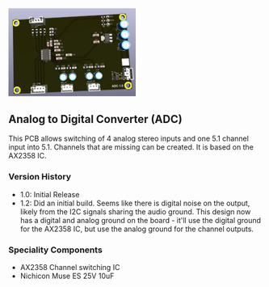 <img src="screenshot.png" width="50%">

## Analog to Digital Converter (ADC)

This PCB allows switching of 4 analog stereo inputs and one 5.1 channel input into 5.1.  Channels that are missing
can be created.  It is based on the AX2358 IC.

### Version History

- 1.0: Initial Release
- 1.2: Did an initial build.  Seems like there is digital noise on the output, likely from the I2C signals sharing the audio ground.  This design now has a digital and analog ground on the board - it'll use the digital ground for the AX2358 IC, but use the analog ground for the channel outputs.

### Speciality Components

* AX2358 Channel switching IC
* Nichicon Muse ES 25V 10uF
